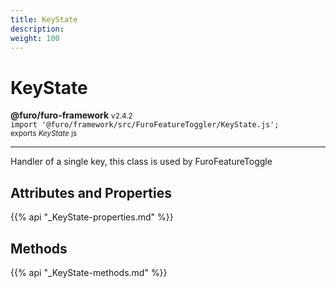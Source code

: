 ```yaml
---
title: KeyState
description: 
weight: 100
---
```


# KeyState

**@furo/furo-framework** <small>v2.4.2</small>
<br>`import '@furo/framework/src/FuroFeatureToggler/KeyState.js';`<small>
<br>exports *KeyState* js</small>


****

Handler of a single key, this class is used by FuroFeatureToggle

## Attributes and Properties
{{% api "_KeyState-properties.md" %}}


























## Methods
{{% api "_KeyState-methods.md" %}}























